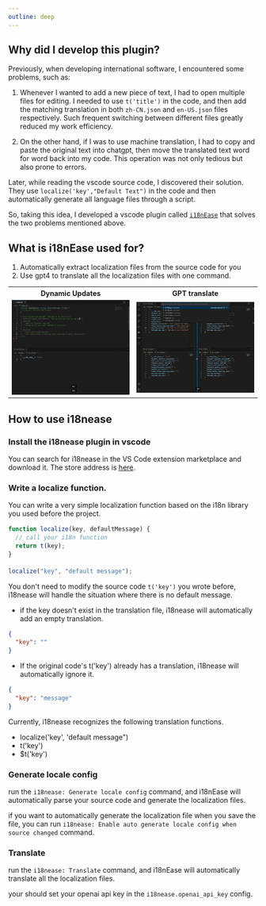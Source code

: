 ```yaml
---
outline: deep
---
```


## Why did I develop this plugin?

Previously, when developing international software, I encountered some problems, such as:

1. Whenever I wanted to add a new piece of text, I had to open multiple files for editing. I needed to use `t('title')` in the code, and then add the matching translation in both `zh-CN.json` and `en-US.json` files respectively. Such frequent switching between different files greatly reduced my work efficiency.

2. On the other hand, if I was to use machine translation, I had to copy and paste the original text into chatgpt, then move the translated text word for word back into my code. This operation was not only tedious but also prone to errors.

Later, while reading the vscode source code, I discovered their solution. They use `localize('key',"Default Text")` in the code and then automatically generate all language files through a script.

So, taking this idea, I developed a vscode plugin called [`i18nEase`](https://i18nease.hamsterbase.com/) that solves the two problems mentioned above.

## What is i18nEase used for?

1. Automatically extract localization files from the source code for you
2. Use gpt4 to translate all the localization files with one command.

<table>
	<tr>
		<th width="50%">
			Dynamic Updates
		</th>
		<th width="50%">
	    GPT translate
		</th>
	</tr>
	<tr>
		<td>
			<img src="./images/01.gif">
		</td>
		<td>
			<img src="./images/02.gif">
		</td>
	</tr>
</table>

## How to use i18nease

### Install the i18nease plugin in vscode

You can search for i18nease in the VS Code extension marketplace and download it. The store address is [here](https://marketplace.visualstudio.com/items?itemName=hamsterbase.i18nease).

### Write a localize function.

You can write a very simple localization function based on the i18n library you used before the project.

```js
function localize(key, defaultMessage) {
  // call your i18n function
  return t(key);
}

localize("key", "default message");
```

You don't need to modify the source code `t('key')` you wrote before, i18nease will handle the situation where there is no default message.

- if the key doesn't exist in the translation file, i18nease will automatically add an empty translation.

```json
{
  "key": ""
}
```

- If the original code's t('key') already has a translation, i18nease will automatically ignore it.

```json
{
  "key": "message"
}
```

Currently, i18nease recognizes the following translation functions.

- localize('key', 'default message")
- t('key')
- $t('key')

### Generate locale config

run the `i18nease: Generate locale config` command, and i18nEase will automatically parse your source code and generate the localization files.

if you want to automatically generate the localization file when you save the file, you can run `i18nease: Enable auto generate locale config when source changed` command.

### Translate

run the `i18nease: Translate` command, and i18nEase will automatically translate all the localization files.

your should set your openai api key in the `i18nease.openai_api_key` config.
